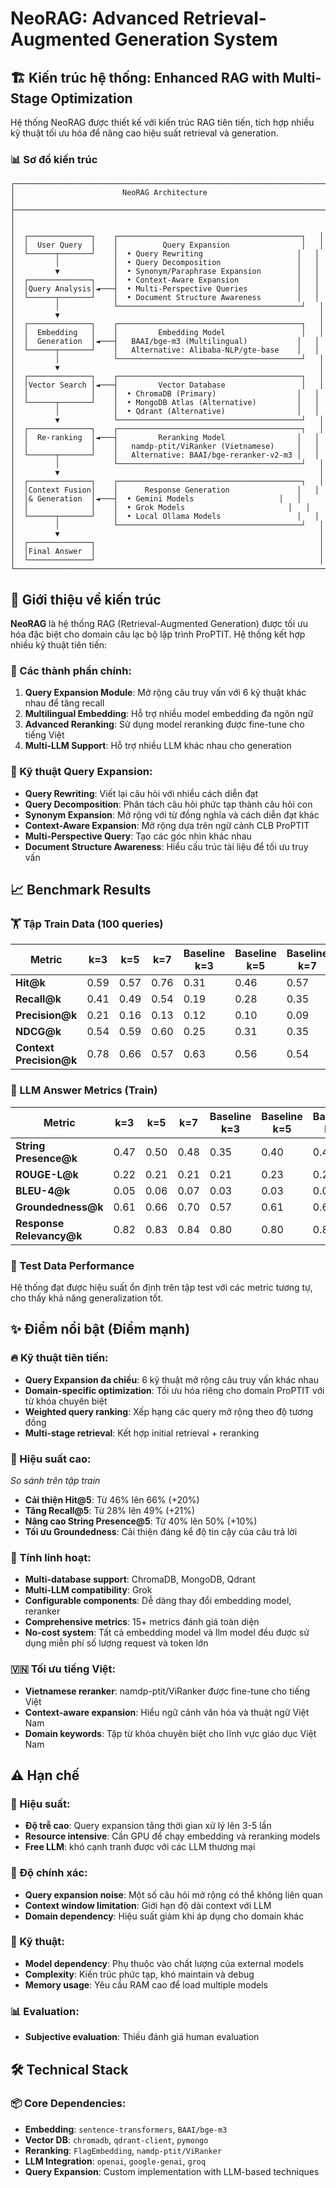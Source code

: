 # NeoRAG: Advanced Retrieval-Augmented Generation System

## 🏗️ Kiến trúc hệ thống: Enhanced RAG with Multi-Stage Optimization

Hệ thống NeoRAG được thiết kế với kiến trúc RAG tiên tiến, tích hợp nhiều kỹ thuật tối ưu hóa để nâng cao hiệu suất retrieval và generation.

### 📊 Sơ đồ kiến trúc

```
┌─────────────────────────────────────────────────────────────────────┐
│                        NeoRAG Architecture                          │
├─────────────────────────────────────────────────────────────────────┤
│                                                                     │
│  ┌──────────────┐    ┌─────────────────────────────────────────┐   │
│  │  User Query  │    │          Query Expansion                │   │
│  └──────┬───────┘    │  • Query Rewriting                     │   │
│         │            │  • Query Decomposition                 │   │
│         ▼            │  • Synonym/Paraphrase Expansion        │   │
│  ┌──────────────┐    │  • Context-Aware Expansion             │   │
│  │Query Analysis│◄───┤  • Multi-Perspective Queries           │   │
│  └──────┬───────┘    │  • Document Structure Awareness        │   │
│         │            └─────────────────────────────────────────┘   │
│         ▼                                                          │
│  ┌──────────────┐    ┌─────────────────────────────────────────┐   │
│  │  Embedding   │    │         Embedding Model                 │   │
│  │  Generation  │◄───┤   BAAI/bge-m3 (Multilingual)           │   │
│  └──────┬───────┘    │   Alternative: Alibaba-NLP/gte-base    │   │
│         │            └─────────────────────────────────────────┘   │
│         ▼                                                          │
│  ┌──────────────┐    ┌─────────────────────────────────────────┐   │
│  │Vector Search │◄───┤         Vector Database                 │   │
│  │              │    │  • ChromaDB (Primary)                  │   │
│  └──────┬───────┘    │  • MongoDB Atlas (Alternative)         │   │
│         │            │  • Qdrant (Alternative)                │   │
│         ▼            └─────────────────────────────────────────┘   │
│  ┌──────────────┐    ┌─────────────────────────────────────────┐   │
│  │  Re-ranking  │◄───┤         Reranking Model                │   │
│  │              │    │   namdp-ptit/ViRanker (Vietnamese)     │   │
│  └──────┬───────┘    │   Alternative: BAAI/bge-reranker-v2-m3 │   │
│         │            └─────────────────────────────────────────┘   │
│         ▼                                                          │
│  ┌──────────────┐    ┌─────────────────────────────────────────┐   │
│  │Context Fusion│    │      Response Generation               │   │
│  │& Generation  │◄───┤  • Gemini Models                   │   │
│  │              │    │  • Grok Models                       │   │
│  └──────┬───────┘    │  • Local Ollama Models                 │   │
│         │            └─────────────────────────────────────────┘   │
│         ▼                                                          │
│  ┌──────────────┐                                                  │
│  │Final Answer  │                                                  │
│  └──────────────┘                                                  │
└─────────────────────────────────────────────────────────────────────┘
```

## 🎯 Giới thiệu về kiến trúc

**NeoRAG** là hệ thống RAG (Retrieval-Augmented Generation) được tối ưu hóa đặc biệt cho domain câu lạc bộ lập trình ProPTIT. Hệ thống kết hợp nhiều kỹ thuật tiên tiến:

### 🔧 Các thành phần chính:

1. **Query Expansion Module**: Mở rộng câu truy vấn với 6 kỹ thuật khác nhau để tăng recall
2. **Multilingual Embedding**: Hỗ trợ nhiều model embedding đa ngôn ngữ
4. **Advanced Reranking**: Sử dụng model reranking được fine-tune cho tiếng Việt
5. **Multi-LLM Support**: Hỗ trợ nhiều LLM khác nhau cho generation

### 🚀 Kỹ thuật Query Expansion:

- **Query Rewriting**: Viết lại câu hỏi với nhiều cách diễn đạt
- **Query Decomposition**: Phân tách câu hỏi phức tạp thành câu hỏi con
- **Synonym Expansion**: Mở rộng với từ đồng nghĩa và cách diễn đạt khác
- **Context-Aware Expansion**: Mở rộng dựa trên ngữ cảnh CLB ProPTIT
- **Multi-Perspective Query**: Tạo các góc nhìn khác nhau
- **Document Structure Awareness**: Hiểu cấu trúc tài liệu để tối ưu truy vấn

## 📈 Benchmark Results

### 🏋️ Tập Train Data (100 queries)

| Metric | k=3 | k=5 | k=7 | Baseline k=3 | Baseline k=5 | Baseline k=7 |
|--------|-----|-----|-----|--------------|--------------|--------------|
| **Hit@k** | 0.59 | 0.57 | 0.76 | 0.31 | 0.46 | 0.57 |
| **Recall@k** | 0.41 | 0.49 | 0.54 | 0.19 | 0.28 | 0.35 |
| **Precision@k** | 0.21 | 0.16 | 0.13 | 0.12 | 0.10 | 0.09 |
| **NDCG@k** | 0.54 | 0.59 | 0.60 | 0.25 | 0.31 | 0.35 |
| **Context Precision@k** | 0.78 | 0.66 | 0.57 | 0.63 | 0.56 | 0.54 |

### 🤖 LLM Answer Metrics (Train)

| Metric | k=3 | k=5 | k=7 | Baseline k=3 | Baseline k=5 | Baseline k=7 |
|--------|-----|-----|-----|--------------|--------------|--------------|
| **String Presence@k** | 0.47 | 0.50 | 0.48 | 0.35 | 0.40 | 0.41 |
| **ROUGE-L@k** | 0.22 | 0.21 | 0.21 | 0.21 | 0.23 | 0.22 |
| **BLEU-4@k** | 0.05 | 0.06 | 0.07 | 0.03 | 0.03 | 0.04 |
| **Groundedness@k** | 0.61 | 0.66 | 0.70 | 0.57 | 0.61 | 0.64 |
| **Response Relevancy@k** | 0.82 | 0.83 | 0.84 | 0.80 | 0.80 | 0.80 |

### 🎯 Test Data Performance

Hệ thống đạt được hiệu suất ổn định trên tập test với các metric tương tự, cho thấy khả năng generalization tốt.

## ✨ Điểm nổi bật (Điểm mạnh)

### 🔥 Kỹ thuật tiên tiến:
- **Query Expansion đa chiều**: 6 kỹ thuật mở rộng câu truy vấn khác nhau
- **Domain-specific optimization**: Tối ưu hóa riêng cho domain ProPTIT với từ khóa chuyên biệt
- **Weighted query ranking**: Xếp hạng các query mở rộng theo độ tương đồng
- **Multi-stage retrieval**: Kết hợp initial retrieval + reranking

### 🌟 Hiệu suất cao:
*So sánh trên tập train*
- **Cải thiện Hit@5**: Từ 46% lên 66% (+20%)
- **Tăng Recall@5**: Từ 28% lên 49% (+21%)
- **Nâng cao String Presence@5**: Từ 40% lên 50% (+10%)
- **Tối ưu Groundedness**: Cải thiện đáng kể độ tin cậy của câu trả lời

### 🔧 Tính linh hoạt:
- **Multi-database support**: ChromaDB, MongoDB, Qdrant
- **Multi-LLM compatibility**: Grok
- **Configurable components**: Dễ dàng thay đổi embedding model, reranker
- **Comprehensive metrics**: 15+ metrics đánh giá toàn diện
- **No-cost system**: Tất cả embedding model và llm model đều được sử dụng miễn phí số lượng request và token lớn

### 🇻🇳 Tối ưu tiếng Việt:
- **Vietnamese reranker**: namdp-ptit/ViRanker được fine-tune cho tiếng Việt
- **Context-aware expansion**: Hiểu ngữ cảnh văn hóa và thuật ngữ Việt Nam
- **Domain keywords**: Tập từ khóa chuyên biệt cho lĩnh vực giáo dục Việt Nam

## ⚠️ Hạn chế

### 🐌 Hiệu suất:
- **Độ trễ cao**: Query expansion tăng thời gian xử lý lên 3-5 lần
- **Resource intensive**: Cần GPU để chạy embedding và reranking models
- **Free LLM**: khó cạnh tranh được với các LLM thương mại

### 🎯 Độ chính xác:
- **Query expansion noise**: Một số câu hỏi mở rộng có thể không liên quan
- **Context window limitation**: Giới hạn độ dài context với LLM
- **Domain dependency**: Hiệu suất giảm khi áp dụng cho domain khác

### 🔧 Kỹ thuật:
- **Model dependency**: Phụ thuộc vào chất lượng của external models
- **Complexity**: Kiến trúc phức tạp, khó maintain và debug
- **Memory usage**: Yêu cầu RAM cao để load multiple models

### 📊 Evaluation:
- **Subjective evaluation**: Thiếu đánh giá human evaluation

## 🛠️ Technical Stack

### 📦 Core Dependencies:
- **Embedding**: `sentence-transformers`, `BAAI/bge-m3`
- **Vector DB**: `chromadb`, `qdrant-client`, `pymongo`
- **Reranking**: `FlagEmbedding`, `namdp-ptit/ViRanker`
- **LLM Integration**: `openai`, `google-genai`, `groq`
- **Query Expansion**: Custom implementation with LLM-based techniques

